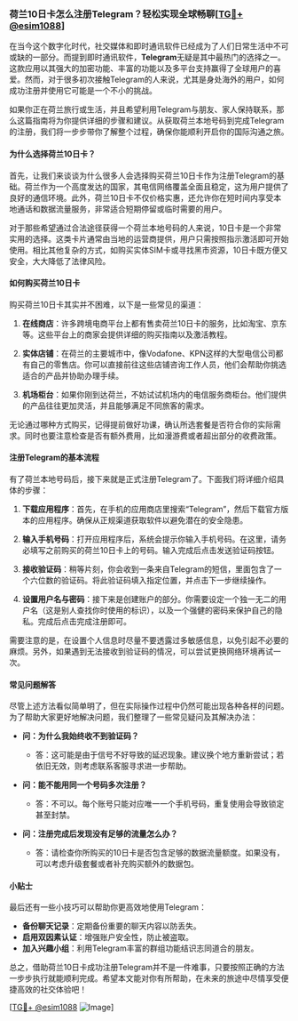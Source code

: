 ### 荷兰10日卡怎么注册Telegram？轻松实现全球畅聊[[TG💪+ @esim1088](https://t.me/s/esim1088)]

在当今这个数字化时代，社交媒体和即时通讯软件已经成为了人们日常生活中不可或缺的一部分。而提到即时通讯软件，**Telegram**无疑是其中最热门的选择之一。这款应用以其强大的加密功能、丰富的功能以及多平台支持赢得了全球用户的喜爱。然而，对于很多初次接触Telegram的人来说，尤其是身处海外的用户，如何成功注册并使用它可能是一个不小的挑战。

如果你正在荷兰旅行或生活，并且希望利用Telegram与朋友、家人保持联系，那么这篇指南将为你提供详细的步骤和建议。从获取荷兰本地号码到完成Telegram的注册，我们将一步步带你了解整个过程，确保你能顺利开启你的国际沟通之旅。

#### 为什么选择荷兰10日卡？

首先，让我们来谈谈为什么很多人会选择购买荷兰10日卡作为注册Telegram的基础。荷兰作为一个高度发达的国家，其电信网络覆盖全面且稳定，这为用户提供了良好的通信环境。此外，荷兰10日卡不仅价格实惠，还允许你在短时间内享受本地通话和数据流量服务，非常适合短期停留或临时需要的用户。

对于那些希望通过合法途径获得一个荷兰本地号码的人来说，10日卡是一个非常实用的选择。这类卡片通常由当地的运营商提供，用户只需按照指示激活即可开始使用。相比其他复杂的方式，如购买实体SIM卡或寻找黑市资源，10日卡既方便又安全，大大降低了法律风险。

#### 如何购买荷兰10日卡

购买荷兰10日卡其实并不困难，以下是一些常见的渠道：

1. **在线商店**：许多跨境电商平台上都有售卖荷兰10日卡的服务，比如淘宝、京东等。这些平台上的商家会提供详细的购买指南以及激活教程。
   
2. **实体店铺**：在荷兰的主要城市中，像Vodafone、KPN这样的大型电信公司都有自己的零售店。你可以直接前往这些店铺咨询工作人员，他们会帮助你挑选适合的产品并协助办理手续。

3. **机场柜台**：如果你刚到达荷兰，不妨试试机场内的电信服务商柜台。他们提供的产品往往更加灵活，并且能够满足不同旅客的需求。

无论通过哪种方式购买，记得提前做好功课，确认所选套餐是否符合你的实际需求。同时也要注意检查是否有额外费用，比如漫游费或者超出部分的收费政策。

#### 注册Telegram的基本流程

有了荷兰本地号码后，接下来就是正式注册Telegram了。下面我们将详细介绍具体的步骤：

1. **下载应用程序**：首先，在手机的应用商店里搜索“Telegram”，然后下载官方版本的应用程序。确保从正规渠道获取软件以避免潜在的安全隐患。

2. **输入手机号码**：打开应用程序后，系统会提示你输入手机号码。在这里，请务必填写之前购买的荷兰10日卡上的号码。输入完成后点击发送验证码按钮。

3. **接收验证码**：稍等片刻，你会收到一条来自Telegram的短信，里面包含了一个六位数的验证码。将此验证码填入指定位置，并点击下一步继续操作。

4. **设置用户名与密码**：接下来是创建账户的部分。你需要设定一个独一无二的用户名（这是别人查找你时使用的标识），以及一个强健的密码来保护自己的隐私。完成后点击完成注册即可。

需要注意的是，在设置个人信息时尽量不要透露过多敏感信息，以免引起不必要的麻烦。另外，如果遇到无法接收到验证码的情况，可以尝试更换网络环境再试一次。

#### 常见问题解答

尽管上述方法看似简单明了，但在实际操作过程中仍然可能出现各种各样的问题。为了帮助大家更好地解决问题，我们整理了一些常见疑问及其解决办法：

- **问：为什么我始终收不到验证码？**
  - 答：这可能是由于信号不好导致的延迟现象。建议换个地方重新尝试；若依旧无效，则考虑联系客服寻求进一步帮助。

- **问：能不能用同一个号码多次注册？**
  - 答：不可以。每个账号只能对应唯一一个手机号码，重复使用会导致锁定甚至封禁。

- **问：注册完成后发现没有足够的流量怎么办？**
  - 答：请检查你所购买的10日卡是否包含足够的数据流量额度。如果没有，可以考虑升级套餐或者补充购买额外的数据包。

#### 小贴士

最后还有一些小技巧可以帮助你更高效地使用Telegram：

- **备份聊天记录**：定期备份重要的聊天内容以防丢失。
- **启用双因素认证**：增强账户安全性，防止被盗取。
- **加入兴趣小组**：利用Telegram丰富的群组功能结识志同道合的朋友。

总之，借助荷兰10日卡成功注册Telegram并不是一件难事，只要按照正确的方法一步步执行就能顺利完成。希望本文能对你有所帮助，在未来的旅途中尽情享受便捷高效的社交体验吧！

[[TG💪+ @esim1088](https://t.me/s/esim1088) ![Image](https://i.postimg.cc/4NQfJmqS/Snipaste-2025-05-13-00-14-12.png)]